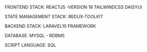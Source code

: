 FRONTEND STACK:
REACTJS -VERSION 18
TAILWINDCSS
DAISYUI

STATE MANAGEMENT STACK: 
REDUX-TOOLKIT 

BACKEND STACK:
LARAVEL10 FRAMEWORK

DATABASE: 
MYSQL - RDBMS

SCRIPT LANGUAGE:
SQL

